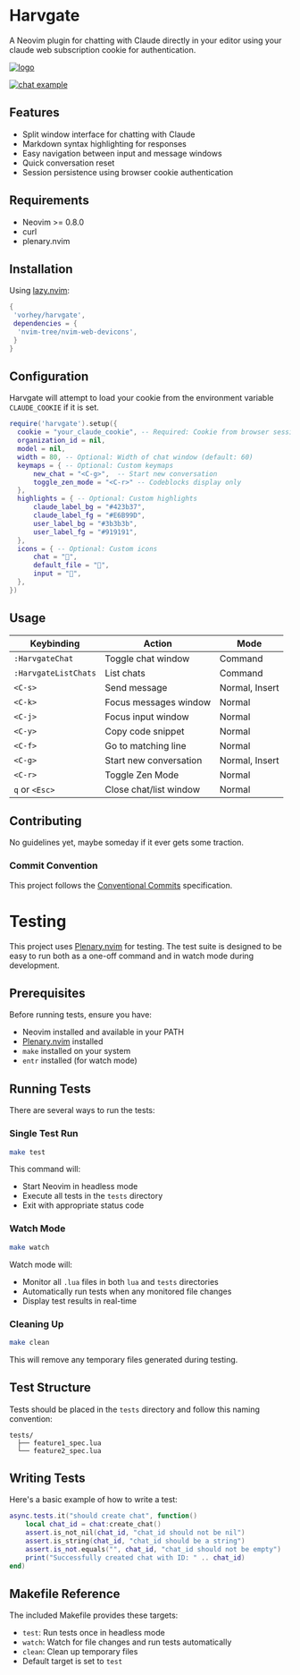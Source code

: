 # Harvgate

A Neovim plugin for chatting with Claude directly in your editor using your claude web subscription cookie for authentication.

[![logo](https://i.postimg.cc/BZ58DKWh/09f5972d-d30f-4d53-8dd7-9b7fdab59b2f.jpg)](https://postimg.cc/t7TCG74P)

[![chat example](https://i.postimg.cc/HLm40CZ5/example.png)](https://postimg.cc/4Y89ZjTN)

## Features
- Split window interface for chatting with Claude
- Markdown syntax highlighting for responses
- Easy navigation between input and message windows
- Quick conversation reset
- Session persistence using browser cookie authentication

## Requirements
- Neovim >= 0.8.0
- curl
- plenary.nvim

## Installation
Using [lazy.nvim](https://github.com/folke/lazy.nvim):
```lua
{
 'vorhey/harvgate',
 dependencies = {
  'nvim-tree/nvim-web-devicons',
 }
}
```

## Configuration


Harvgate will attempt to load your cookie from the environment variable `CLAUDE_COOKIE` if it is set.

```lua
require('harvgate').setup({
  cookie = "your_claude_cookie", -- Required: Cookie from browser session, e.g. sessionKey=sk-ant-sidxx-xxxxxxxxxxxxxxxxxxxxxxxxxxxxxxxx
  organization_id = nil,
  model = nil,
  width = 80, -- Optional: Width of chat window (default: 60)
  keymaps = { -- Optional: Custom keymaps
      new_chat = "<C-g>",  -- Start new conversation
      toggle_zen_mode = "<C-r>" -- Codeblocks display only  
  },
  highlights = { -- Optional: Custom highlights
      claude_label_bg = "#423b37",
      claude_label_fg = "#E6B99D",
      user_label_bg = "#3b3b3b",
      user_label_fg = "#919191",
  },
  icons = { -- Optional: Custom icons
      chat = "󰭹",
      default_file = "",
      input = "",
  },
})
```
## Usage

| Keybinding | Action | Mode |
|-----------|---------|------|
| `:HarvgateChat` | Toggle chat window | Command |
| `:HarvgateListChats` | List chats | Command |
| `<C-s>` | Send message | Normal, Insert |
| `<C-k>` | Focus messages window | Normal |
| `<C-j>` | Focus input window | Normal |
| `<C-y>` | Copy code snippet | Normal |
| `<C-f>` | Go to matching line | Normal |
| `<C-g>` | Start new conversation | Normal, Insert |
| `<C-r>` | Toggle Zen Mode | Normal |
| `q` or `<Esc>` | Close chat/list window | Normal |


## Contributing

No guidelines yet, maybe someday if it ever gets some traction.

### Commit Convention

This project follows the [Conventional Commits](https://www.conventionalcommits.org/) specification.

# Testing

This project uses [Plenary.nvim](https://github.com/nvim-lua/plenary.nvim) for testing. The test suite is designed to be easy to run both as a one-off command and in watch mode during development.

## Prerequisites

Before running tests, ensure you have:
- Neovim installed and available in your PATH
- [Plenary.nvim](https://github.com/nvim-lua/plenary.nvim) installed
- `make` installed on your system
- `entr` installed (for watch mode)

## Running Tests

There are several ways to run the tests:

### Single Test Run

```bash
make test
```

This command will:
- Start Neovim in headless mode
- Execute all tests in the `tests` directory
- Exit with appropriate status code

### Watch Mode

```bash
make watch
```

Watch mode will:
- Monitor all `.lua` files in both `lua` and `tests` directories
- Automatically run tests when any monitored file changes
- Display test results in real-time

### Cleaning Up

```bash
make clean
```

This will remove any temporary files generated during testing.

## Test Structure

Tests should be placed in the `tests` directory and follow this naming convention:
```
tests/
  ├── feature1_spec.lua
  └── feature2_spec.lua
```

## Writing Tests

Here's a basic example of how to write a test:

```lua
async.tests.it("should create chat", function()
    local chat_id = chat:create_chat()
    assert.is_not_nil(chat_id, "chat_id should not be nil")
    assert.is_string(chat_id, "chat_id should be a string")
    assert.is_not.equals("", chat_id, "chat_id should not be empty")
    print("Successfully created chat with ID: " .. chat_id)
end)
```

## Makefile Reference

The included Makefile provides these targets:
- `test`: Run tests once in headless mode
- `watch`: Watch for file changes and run tests automatically
- `clean`: Clean up temporary files
- Default target is set to `test`
